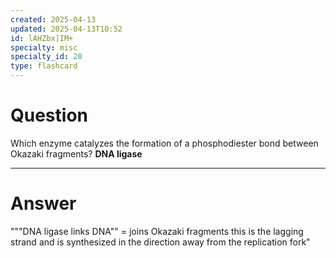 ```yaml
---
created: 2025-04-13
updated: 2025-04-13T10:52
id: lAHZbx]IM+
specialty: misc
specialty_id: 20
type: flashcard
---
```


# Question
Which enzyme catalyzes the formation of a phosphodiester bond between Okazaki fragments?   **DNA ligase**

---

# Answer
"""DNA ligase links DNA"" = joins Okazaki fragments this is the lagging strand and is synthesized in the direction away from the replication fork"
